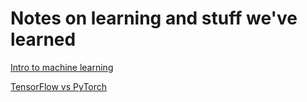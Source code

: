 # Notes on learning and stuff we've learned

[Intro to machine learning](MachineLearningIntro.md)

[TensorFlow vs PyTorch](TensorFlowVsPyTorch.md)
